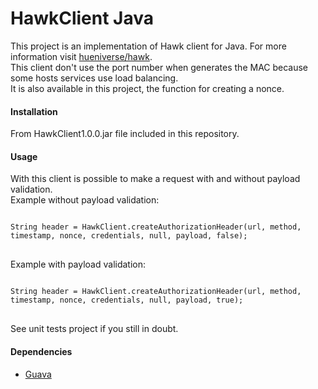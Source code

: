 HawkClient Java
==============

This project is an implementation of Hawk client for Java. For more information visit [hueniverse/hawk](https://github.com/hueniverse/hawk).  
This client don't use the port number when generates the MAC because some hosts services use load balancing.  
It is also available in this project, the function for creating a nonce.
  
#### Installation
From HawkClient1.0.0.jar file included in this repository.

#### Usage
With this client is possible to make a request with and without payload validation.  
Example without payload validation:  
<pre>
<code>
String header = HawkClient.createAuthorizationHeader(url, method, timestamp, nonce, credentials, null, payload, false);
</code>
</pre>
  
Example with payload validation:   
<pre>
<code> 
String header = HawkClient.createAuthorizationHeader(url, method, timestamp, nonce, credentials, null, payload, true);
</code>  
</pre>  

See unit tests project if you still in doubt.

#### Dependencies
- [Guava](https://code.google.com/p/guava-libraries/)
